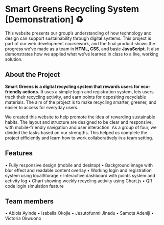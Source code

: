 # Smart Greens Recycling System [Demonstration] ♻️
This website presents our group’s understanding of how technology and design can support sustainability through digital systems. This project is part of our web development coursework, and the final product shows the progress we’ve made as a team in **HTML, CSS**, and basic **JavaScript.** It also demonstrates how we applied what we’ve learned in class to a live, working solution.

## About the Project
**Smart Greens is a digital recycling system that rewards users for eco-friendly actions.** It uses a simple login and registration system, lets users track their recycling activity, and earn points for depositing recyclable materials. The aim of the project is to make recycling smarter, greener, and easier to access for everyday users.

We created this website to help promote the idea of rewarding sustainable habits. The layout and structure are designed to be clear and responsive, with mobile-friendly navigation and user interaction. As a group of four, we divided the tasks based on our strengths. This helped us complete the project efficiently and learn how to work collaboratively in a team setting.

## Features
• Fully responsive design (mobile and desktop)
• Background image with blur effect and readable content overlay
• Working login and registration system using localStorage
• Interactive dashboard with points system and activity log
• Chart showing weekly recycling activity using Chart.js
• QR code login simulation feature

## Team members
• Abiola Ayinde 
• Isabella Okojie
• Jesutofunmi Jinadu
• Samota Adeniji
• Victoria Okwuono
